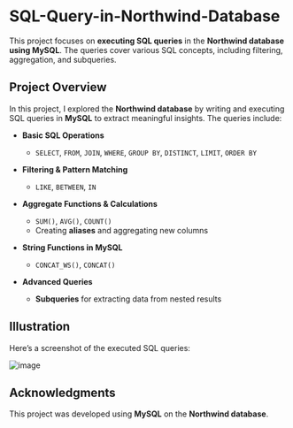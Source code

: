 # SQL-Query-in-Northwind-Database  

This project focuses on **executing SQL queries** in the **Northwind database using MySQL**. The queries cover various SQL concepts, including filtering, aggregation, and subqueries.  

## Project Overview  

In this project, I explored the **Northwind database** by writing and executing SQL queries in **MySQL** to extract meaningful insights. The queries include:  

- **Basic SQL Operations**  
  - `SELECT`, `FROM`, `JOIN`, `WHERE`, `GROUP BY`, `DISTINCT`, `LIMIT`, `ORDER BY`  

- **Filtering & Pattern Matching**  
  - `LIKE`, `BETWEEN`, `IN`  

- **Aggregate Functions & Calculations**  
  - `SUM()`, `AVG()`, `COUNT()`  
  - Creating **aliases** and aggregating new columns  

- **String Functions in MySQL**  
  - `CONCAT_WS()`, `CONCAT()`  

- **Advanced Queries**  
  - **Subqueries** for extracting data from nested results  

## Illustration  

Here’s a screenshot of the executed SQL queries:  

![image](https://github.com/user-attachments/assets/279dedc0-b36f-4959-bbd6-76d8cc8da42b)

## Acknowledgments  

This project was developed using **MySQL** on the **Northwind database**.
